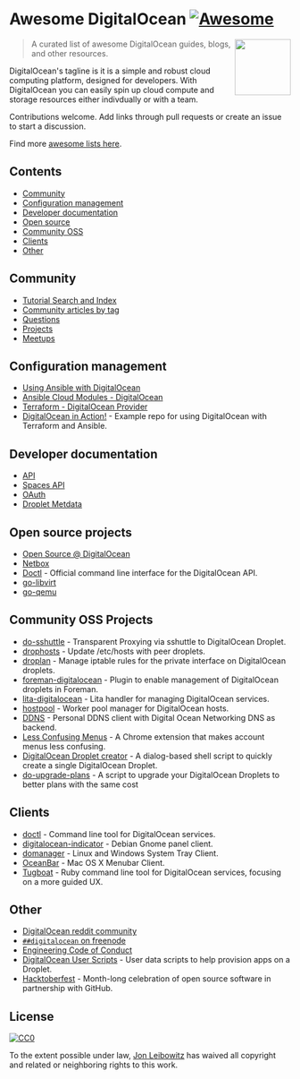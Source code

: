 # Awesome DigitalOcean [![Awesome](https://cdn.rawgit.com/sindresorhus/awesome/d7305f38d29fed78fa85652e3a63e154dd8e8829/media/badge.svg)](https://github.com/sindresorhus/awesome)

[<img src="https://raw.githubusercontent.com/jonleibowitz/awesome-digitalocean/master/media/DO_Logo.png" align="right" width="100">](https://www.digitalocean.com/)

>A curated list of awesome DigitalOcean guides, blogs, and other resources.

DigitalOcean's tagline is it is a simple and robust cloud computing platform, designed for developers. With DigitalOcean you can easily spin up cloud compute and storage resources either indivdually or with a team. 

Contributions welcome. Add links through pull requests or create an issue to start a discussion.

Find more [awesome lists here](https://awesome.re/).

## Contents

- [Community](#community)
- [Configuration management](#configuration-management)
- [Developer documentation](#developer-documentation)
- [Open source](#open-source-projects)
- [Community OSS](#community-oss-projects)
- [Clients](#clients)
- [Other](#other)


## Community
* [Tutorial Search and Index](https://www.digitalocean.com/community/tutorials)
* [Community articles by tag](https://www.digitalocean.com/community/tags)
* [Questions](https://www.digitalocean.com/community/questions)
* [Projects](https://www.digitalocean.com/community/projects)
* [Meetups](https://www.meetup.com/pro/digitalocean/)

## Configuration management

* [Using Ansible with DigitalOcean](https://the.binbashtheory.com/using-ansible-with-digitalocean/)
* [Ansible Cloud Modules - DigitalOcean](http://docs.ansible.com/ansible/list_of_cloud_modules.html#digital-ocean)
* [Terraform - DigitalOcean Provider](https://www.terraform.io/docs/providers/do/)
* [DigitalOcean in Action!](https://github.com/keinohguchi/do-in-action) - Example repo for using DigitalOcean with Terraform and Ansible.

## Developer documentation

* [API](https://developers.digitalocean.com/documentation/v2/)
* [Spaces API](https://developers.digitalocean.com/documentation/spaces/)
* [OAuth](https://developers.digitalocean.com/documentation/oauth/)
* [Droplet Metdata](https://developers.digitalocean.com/documentation/metadata/)

## Open source projects

* [Open Source @ DigitalOcean](https://developers.digitalocean.com/opensource/)
* [Netbox](https://github.com/digitalocean/netbox)
* [Doctl](https://github.com/digitalocean/doctl) - Official command line interface for the DigitalOcean API.
* [go-libvirt](https://github.com/digitalocean/go-libvirt)
* [go-qemu](https://github.com/digitalocean/go-qemu)

## Community OSS Projects

* [do-sshuttle](https://github.com/f/do-sshuttle) - Transparent Proxying via sshuttle to DigitalOcean Droplet.
* [drophosts](https://github.com/qmx/drophosts) - Update /etc/hosts with peer droplets.
* [droplan](https://github.com/tam7t/droplan) - Manage iptable rules for the private interface on DigitalOcean droplets.
* [foreman-digitalocean](https://github.com/theforeman/foreman-digitalocean) - Plugin to enable management of DigitalOcean droplets in Foreman.
* [lita-digitalocean](https://github.com/jimmycuadra/lita-digitalocean) - Lita handler for managing DigitalOcean services.
* [hostpool](https://github.com/progrium/hostpool) - Worker pool manager for DigitalOcean hosts.
* [DDNS](https://github.com/skibish/ddns) - Personal DDNS client with Digital Ocean Networking DNS as backend.
* [Less Confusing Menus](https://github.com/addpipe/Less-Confusing-Digital-Ocean-Menus) - A Chrome extension that makes account menus less confusing.
* [DigitalOcean Droplet creator](https://github.com/NicholasPCole/dodc) - A dialog-based shell script to quickly create a single DigitalOcean Droplet.
* [do-upgrade-plans](https://github.com/bjornjohansen/do-upgrade-plans) - A script to upgrade your DigitalOcean Droplets to better plans with the same cost

## Clients

* [doctl](https://github.com/digitalocean/doctl) - Command line tool for DigitalOcean services.
* [digitalocean-indicator](https://github.com/andrewsomething/digitalocean-indicator) - Debian Gnome panel client.
* [domanager](https://github.com/itohnobue/domanager) - Linux and Windows System Tray Client.
* [OceanBar](https://github.com/terhechte/OceanBar) - Mac OS X Menubar Client.
* [Tugboat](https://github.com/pearkes/tugboat) - Ruby command line tool for DigitalOcean services, focusing on a more guided UX.

## Other

* [DigitalOcean reddit community](https://www.reddit.com/r/digital_ocean/)
* [`##digitalocean` on freenode](https://webchat.freenode.net/)
* [Engineering Code of Conduct](https://github.com/digitalocean/engineering-code-of-conduct)
* [DigitalOcean User Scripts](https://github.com/digitalocean/do_user_scripts) - User data scripts to help provision apps on a Droplet.
* [Hacktoberfest](https://hacktoberfest.digitalocean.com/) - Month-long celebration of open source software in partnership with GitHub.

## License

[![CC0](http://mirrors.creativecommons.org/presskit/buttons/88x31/svg/cc-zero.svg)](https://creativecommons.org/publicdomain/zero/1.0/)

To the extent possible under law, [Jon Leibowitz](https://github.com/jonleibowitz) has waived all copyright and related or neighboring rights to this work.

